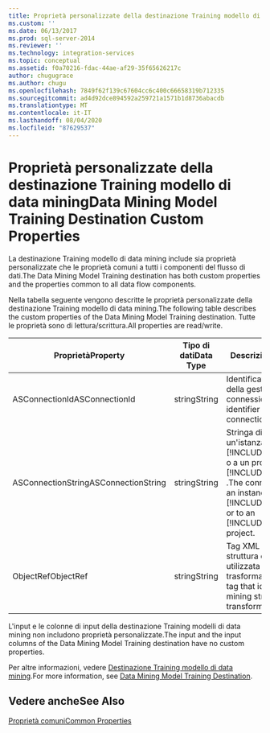 ```yaml
---
title: Proprietà personalizzate della destinazione Training modello di data mining | Microsoft Docs
ms.custom: ''
ms.date: 06/13/2017
ms.prod: sql-server-2014
ms.reviewer: ''
ms.technology: integration-services
ms.topic: conceptual
ms.assetid: f0a70216-fdac-44ae-af29-35f65626217c
author: chugugrace
ms.author: chugu
ms.openlocfilehash: 7849f62f139c67604cc6c400c66658319b712335
ms.sourcegitcommit: ad4d92dce894592a259721a1571b1d8736abacdb
ms.translationtype: MT
ms.contentlocale: it-IT
ms.lasthandoff: 08/04/2020
ms.locfileid: "87629537"
---
```

# <a name="data-mining-model-training-destination-custom-properties"></a><span data-ttu-id="007d4-102">Proprietà personalizzate della destinazione Training modello di data mining</span><span class="sxs-lookup"><span data-stu-id="007d4-102">Data Mining Model Training Destination Custom Properties</span></span>
  <span data-ttu-id="007d4-103">La destinazione Training modello di data mining include sia proprietà personalizzate che le proprietà comuni a tutti i componenti del flusso di dati.</span><span class="sxs-lookup"><span data-stu-id="007d4-103">The Data Mining Model Training destination has both custom properties and the properties common to all data flow components.</span></span>  
  
 <span data-ttu-id="007d4-104">Nella tabella seguente vengono descritte le proprietà personalizzate della destinazione Training modello di data mining.</span><span class="sxs-lookup"><span data-stu-id="007d4-104">The following table describes the custom properties of the Data Mining Model Training destination.</span></span> <span data-ttu-id="007d4-105">Tutte le proprietà sono di lettura/scrittura.</span><span class="sxs-lookup"><span data-stu-id="007d4-105">All properties are read/write.</span></span>  
  
|<span data-ttu-id="007d4-106">Proprietà</span><span class="sxs-lookup"><span data-stu-id="007d4-106">Property</span></span>|<span data-ttu-id="007d4-107">Tipo di dati</span><span class="sxs-lookup"><span data-stu-id="007d4-107">Data Type</span></span>|<span data-ttu-id="007d4-108">Descrizione</span><span class="sxs-lookup"><span data-stu-id="007d4-108">Description</span></span>|  
|--------------|---------------|-----------------|  
|<span data-ttu-id="007d4-109">ASConnectionId</span><span class="sxs-lookup"><span data-stu-id="007d4-109">ASConnectionId</span></span>|<span data-ttu-id="007d4-110">string</span><span class="sxs-lookup"><span data-stu-id="007d4-110">String</span></span>|<span data-ttu-id="007d4-111">Identificatore univoco della gestione connessione.</span><span class="sxs-lookup"><span data-stu-id="007d4-111">The unique identifier of the connection manager.</span></span>|  
|<span data-ttu-id="007d4-112">ASConnectionString</span><span class="sxs-lookup"><span data-stu-id="007d4-112">ASConnectionString</span></span>|<span data-ttu-id="007d4-113">string</span><span class="sxs-lookup"><span data-stu-id="007d4-113">String</span></span>|<span data-ttu-id="007d4-114">Stringa di connessione a un'istanza di [!INCLUDE[ssASnoversion](../../includes/ssasnoversion-md.md)] o a un progetto [!INCLUDE[ssASnoversion](../../includes/ssasnoversion-md.md)] .</span><span class="sxs-lookup"><span data-stu-id="007d4-114">The connection string to an instance of [!INCLUDE[ssASnoversion](../../includes/ssasnoversion-md.md)] or to an [!INCLUDE[ssASnoversion](../../includes/ssasnoversion-md.md)] project.</span></span>|  
|<span data-ttu-id="007d4-115">ObjectRef</span><span class="sxs-lookup"><span data-stu-id="007d4-115">ObjectRef</span></span>|<span data-ttu-id="007d4-116">string</span><span class="sxs-lookup"><span data-stu-id="007d4-116">String</span></span>|<span data-ttu-id="007d4-117">Tag XML che identifica la struttura di data mining utilizzata dalla trasformazione.</span><span class="sxs-lookup"><span data-stu-id="007d4-117">An XML tag that identifies the data mining structure that the transformation uses.</span></span>|  
  
 <span data-ttu-id="007d4-118">L'input e le colonne di input della destinazione Training modelli di data mining non includono proprietà personalizzate.</span><span class="sxs-lookup"><span data-stu-id="007d4-118">The input and the input columns of the Data Mining Model Training destination have no custom properties.</span></span>  
  
 <span data-ttu-id="007d4-119">Per altre informazioni, vedere [Destinazione Training modello di data mining](data-mining-model-training-destination.md).</span><span class="sxs-lookup"><span data-stu-id="007d4-119">For more information, see [Data Mining Model Training Destination](data-mining-model-training-destination.md).</span></span>  
  
## <a name="see-also"></a><span data-ttu-id="007d4-120">Vedere anche</span><span class="sxs-lookup"><span data-stu-id="007d4-120">See Also</span></span>  
 [<span data-ttu-id="007d4-121">Proprietà comuni</span><span class="sxs-lookup"><span data-stu-id="007d4-121">Common Properties</span></span>](../common-properties.md)  
  
  
